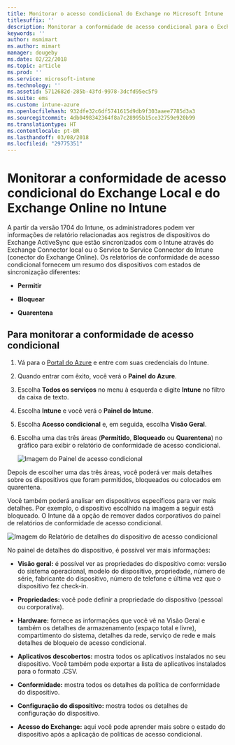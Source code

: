 ```yaml
---
title: Monitorar o acesso condicional do Exchange no Microsoft Intune
titlesuffix: ''
description: Monitorar a conformidade de acesso condicional para o Exchange local e o Exchange Online por meio do Portal do Azure no Intune.
keywords: ''
author: msmimart
ms.author: mimart
manager: dougeby
ms.date: 02/22/2018
ms.topic: article
ms.prod: ''
ms.service: microsoft-intune
ms.technology: ''
ms.assetid: 5712682d-285b-43fd-9978-3dcfd95ec5f9
ms.suite: ems
ms.custom: intune-azure
ms.openlocfilehash: 932dfe32c6df5741615d9db9f303aaee7785d3a3
ms.sourcegitcommit: 4db0498342364f8a7c28995b15ce32759e920b99
ms.translationtype: HT
ms.contentlocale: pt-BR
ms.lasthandoff: 03/08/2018
ms.locfileid: "29775351"
---
```

# <a name="monitor-conditional-access-compliance-for-on-premises-exchange-and-exchange-online-in-intune"></a>Monitorar a conformidade de acesso condicional do Exchange Local e do Exchange Online no Intune

A partir da versão 1704 do Intune, os administradores podem ver informações de relatório relacionadas aos registros de dispositivos do Exchange ActiveSync que estão sincronizados com o Intune através do Exchange Connector local ou o Service to Service Connector do Intune (conector do Exchange Online). Os relatórios de conformidade de acesso condicional fornecem um resumo dos dispositivos com estados de sincronização diferentes:

-   **Permitir**

-   **Bloquear**

-   **Quarentena**

## <a name="to-monitor-conditional-access-compliance"></a>Para monitorar a conformidade de acesso condicional

1.  Vá para o [Portal do Azure](https://portal.azure.com/) e entre com suas credenciais do Intune.

2.  Quando entrar com êxito, você verá o **Painel do Azure**.

3.  Escolha **Todos os serviços** no menu à esquerda e digite **Intune** no filtro da caixa de texto.

4.  Escolha **Intune** e você verá o **Painel do Intune**.

5.  Escolha **Acesso condicional** e, em seguida, escolha **Visão Geral**.

6.  Escolha uma das três áreas (**Permitido**, **Bloqueado** ou **Quarentena**) no gráfico para exibir o relatório de conformidade de acesso condicional.

    ![Imagem do Painel de acesso condicional](./media/CA-reporting-intune-1.png)

Depois de escolher uma das três áreas, você poderá ver mais detalhes sobre os dispositivos que foram permitidos, bloqueados ou colocados em quarentena.

Você também poderá analisar em dispositivos específicos para ver mais detalhes. Por exemplo, o dispositivo escolhido na imagem a seguir está bloqueado. O Intune dá a opção de remover dados corporativos do painel de relatórios de conformidade de acesso condicional.

![Imagem do Relatório de detalhes do dispositivo de acesso condicional](./media/CA-reporting-intune-3.png)

No painel de detalhes do dispositivo, é possível ver mais informações:

-   **Visão geral:** é possível ver as propriedades do dispositivo como: versão do sistema operacional, modelo do dispositivo, propriedade, número de série, fabricante do dispositivo, número de telefone e última vez que o dispositivo fez check-in.

-   **Propriedades:** você pode definir a propriedade do dispositivo (pessoal ou corporativa).

-   **Hardware:** fornece as informações que você vê na Visão Geral e também os detalhes de armazenamento (espaço total e livre), compartimento do sistema, detalhes da rede, serviço de rede e mais detalhes de bloqueio de acesso condicional.

-   **Aplicativos descobertos:** mostra todos os aplicativos instalados no seu dispositivo. Você também pode exportar a lista de aplicativos instalados para o formato .CSV.

-   **Conformidade:** mostra todos os detalhes da política de conformidade do dispositivo.

-   **Configuração do dispositivo:** mostra todos os detalhes de configuração do dispositivo.

-   **Acesso do Exchange:** aqui você pode aprender mais sobre o estado do dispositivo após a aplicação de políticas de acesso condicional.
